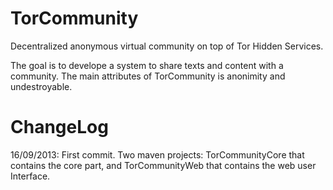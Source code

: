TorCommunity
============

Decentralized anonymous virtual community on top of Tor Hidden Services.


The goal is to develope a system to share texts and content with a community. The main attributes of TorCommunity is anonimity and undestroyable.

ChangeLog
============
16/09/2013: First commit. Two maven projects: TorCommunityCore that contains the core part, and TorCommunityWeb that contains the web user Interface.